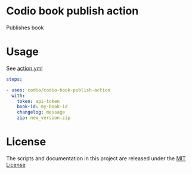 # Codio book publish action

Publishes book

# Usage

See [action.yml](action.yml)


```yaml
steps:

- uses: codio/codio-book-publish-action
  with:
    token: api-token
    book-id: my-book-id
    changelog: message
    zip: new_version.zip
```

# License

The scripts and documentation in this project are released under the [MIT License](LICENSE)